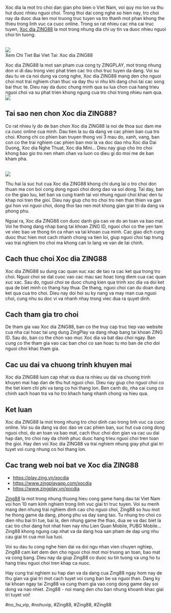 <p>Xoc dia la mot tro choi dan gian pho bien o Viet Nam, voi quy mo lon va thu hut duoc nhieu nguoi choi. Trong thoi dai cong nghe so hien nay, tro choi nay da duoc dua len moi truong truc tuyen va tro thanh mot phan khong the thieu trong linh vuc ca cuoc online. Trong so rat nhieu cac nha cai truc tuyen, <a href="https://simple-webdesign.com/xoc-dia-zing88/">Xoc dia ZING88</a> la mot trong nhung dia chi uy tin va duoc nhieu nguoi choi tin tuong.</p><br><img src="https://simple-webdesign.com/wp-content/uploads/2025/01/logo-zing88-skin.webp"></br>
Xem Chi Tiet Bai Viet Tai: Xoc dia ZING88<p>Xoc dia ZING88 la mot san pham cua cong ty ZINGPLAY, mot trong nhung don vi di dau trong viec phat trien cac tro choi truc tuyen da dang. Voi su dau tu ve ca noi dung va cong nghe, Xoc dia ZING88 mang den cho nguoi choi mot trai nghiem chan thuc va day thu vi nhu khi dang choi tai cac song bai thuc te. Dieu nay da duoc chung minh qua su lua chon cua hang trieu nguoi choi va su phat trien khong ngung cua tro choi trong nhieu nam qua.<br><img src="https://simple-webdesign.com/wp-content/uploads/2025/01/logo-zing88-skin.webp"></br><h2>Tai sao nen chon Xoc dia ZING88?</h2><p>Co rat nhieu ly do de ban chon Xoc dia ZING88 la noi de thoa suc dam me ca cuoc online cua minh. Dau tien la su da dang ve cac phien ban cua tro choi. Khong chi co phien ban truyen thong voi 3 mau do, xanh, vang, ban con co the trai nghiem cac phien ban moi la va doc dao nhu Xoc dia Dai Duong, Xoc dia Nghe Thuat, Xoc dia Mini... Dieu nay giup cho tro choi khong bao gio tro nen nham chan va luon co dieu gi do moi me de ban kham pha.</p><br><img src="https://simple-webdesign.com/wp-content/uploads/2025/01/logo-zing88-skin.webp"></br><p>Thu hai la suc hut cua Xoc dia ZING88 khong chi dung lai o tro choi don thuan ma con boi cong dong nguoi choi dong dao va soi dong. Tai day, ban co the giao luu, ket ban va cung tranh tai voi nhung nguoi choi khac den tu khap noi tren the gioi. Dieu nay giup cho tro choi tro nen than thien va gan gui hon voi nguoi choi, dong thoi tao nen mot khong gian giai tri da dang va phong phu.<p>Ngoai ra, Xoc dia ZING88 con duoc danh gia cao ve do an toan va bao mat. Voi he thong dang nhap bang tai khoan ZING ID, nguoi choi co the yen tam ve viec bao ve thong tin ca nhan va tai khoan cua minh. Cac giao dich cung duoc thuc hien mot cach nhanh chong va tien loi, giup nguoi choi tap trung vao trai nghiem tro choi ma khong can lo lang ve van de tai chinh.</p><h2>Cach thuc choi Xoc dia ZING88</h2><p>Xoc dia ZING88 su dung cac quan xuc xac de tao ra cac ket qua trong tro choi. Nguoi choi se dat cuoc vao cac mau sac hoac tong diem cua cac quan xuc xac. Sau do, nguoi choi se duoc chung kien qua trinh xoc dia va doi ket qua de biet minh co thang hay thua. De thang, nguoi choi can du doan dung ket qua cua tro choi. Dieu nay doi hoi su ky nang va may man cua nguoi choi, cung nhu su doc vi va nhanh nhay trong viec dua ra quyet dinh.<h2>Cach tham gia tro choi</h2><p>De tham gia vao Xoc dia ZING88, ban co the truy cap truc tiep vao website cua nha cai hoac tai ung dung ZingPlay va dang nhap bang tai khoan ZING ID. Sau do, ban co the chon vao muc Xoc dia va bat dau choi ngay. Ban cung co the tham gia vao cac ban choi co san hoac tu mo ban de cho doi nguoi choi khac tham gia.</p><h2>Cac uu dai va chuong trinh khuyen mai</h2><p>Xoc dia ZING88 luon cap nhat va dua ra nhieu uu dai va chuong trinh khuyen mai hap dan de thu hut nguoi choi. Dieu nay giup cho nguoi choi co the tiet kiem chi phi va tang co hoi thang lon. Ben canh do, nha cai cung co chinh sach hoan tra va ho tro khach hang nhanh chong va hieu qua.</p><h2>Ket luan</h2><p>Xoc dia ZING88 la mot trong nhung tro choi dinh cao trong linh vuc ca cuoc online. Voi su da dang va doc dao ve cac phien ban, suc hut cua cong dong nguoi choi, do an toan va bao mat, cach thuc choi don gian va cac uu dai hap dan, tro choi nay da chinh phuc duoc hang trieu nguoi choi tren toan the gioi. Hay den voi Xoc dia ZING88 va trai nghiem nhung giay phut giai tri tuyet voi cung nhung co hoi thang lon.</p><h2>Cac trang web noi bat ve Xoc dia ZING88</h2><ul>
<li><a href="https://play.zing.vn/xocdia">https://play.zing.vn/xocdia</a></li>
<li><a href="https://www.zingplayapp.com/xocdia">https://www.zingplayapp.com/xocdia</a></li>
<li><a href="https://www.zingplay.vn/xocdia">https://www.zingplay.vn/xocdia</a></li>
</ul><p><a href="https://simple-webdesign.com/">Zing88</a> la mot trong nhung thuong hieu cong game hang dau tai Viet Nam voi hon 10 nam kinh nghiem trong linh vuc giai tri truc tuyen. Voi su menh mang den nhung trai nghiem dinh cao cho nguoi choi, Zing88 so huu mot he thong game da dang, phong phu va day sang tao. Tu nhung tro choi co dien nhu bai tri tue, bai la, den nhung game the thao, dua xe va dac biet la cac tro choi dang hot nhat hien nay nhu Lien Quan Mobile, PUBG Mobile... Zing88 khong ngung cap nhat va da dang hoa san pham de dap ung nhu cau giai tri cua moi lua tuoi.

Voi su dau tu cong nghe hien dai va doi ngu nhan vien chuyen nghiep, Zing88 cam ket dem den cho nguoi choi mot moi truong an toan, bao mat va cong bang. Dieu nay da giup Zing88 co duoc su tin tuong va ung ho tu hang trieu nguoi choi tren khap ca nuoc.

Hay cung trai nghiem su hap dan va da dang cua Zing88 ngay hom nay de thu gian va giai tri mot cach tuyet voi cung ban be va nguoi than. Dang ky tai khoan ngay tai Zing88 va cung tham gia vao cong dong game day soi dong va nao nhiet. Zing88 - noi mang den cho ban nhung khoanh khac giai tri tuyet voi!</p>
#no_hu_vip, #nohuvip, #Zing88, #Zing88, #Zing88
